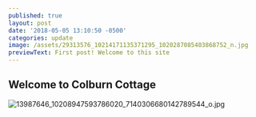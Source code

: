 ```yaml
---
published: true
layout: post
date: '2018-05-05 13:10:50 -0500'
categories: update
image: /assets/29313576_10214171135371295_1020287085403868752_n.jpg
previewText: First post! Welcome to this site
---
```

## Welcome to Colburn Cottage

![13987646_10208947593786020_7140306680142789544_o.jpg]({{site.baseurl}}/assets/13987646_10208947593786020_7140306680142789544_o.jpg)



